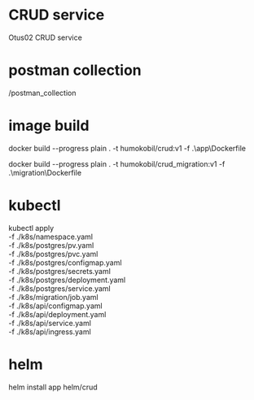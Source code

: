 # CRUD service
Otus02 CRUD service

# postman collection
 /postman_collection

# image build
docker build --progress plain . -t humokobil/crud:v1 -f .\app\Dockerfile
 
docker build --progress plain . -t humokobil/crud_migration:v1 -f .\migration\Dockerfile


# kubectl 
 kubectl apply \
 -f ./k8s/namespace.yaml \
 -f ./k8s/postgres/pv.yaml \
 -f ./k8s/postgres/pvc.yaml \
 -f ./k8s/postgres/configmap.yaml \
 -f ./k8s/postgres/secrets.yaml \
 -f ./k8s/postgres/deployment.yaml \
 -f ./k8s/postgres/service.yaml \
 -f ./k8s/migration/job.yaml \
 -f ./k8s/api/configmap.yaml \
 -f ./k8s/api/deployment.yaml \
 -f ./k8s/api/service.yaml \
 -f ./k8s/api/ingress.yaml


 # helm
 helm install app helm/crud
